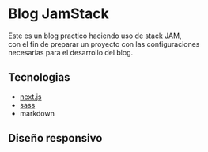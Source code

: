 # Blog JamStack  

Este es un blog practico haciendo uso de stack JAM,   
con el fin de preparar un proyecto con las configuraciones  
necesarias para el desarrollo del blog.

## Tecnologias

- [next.js](https://nextjs.org/)
- [sass](https://sass-lang.com/)
- markdown

## Diseño responsivo 